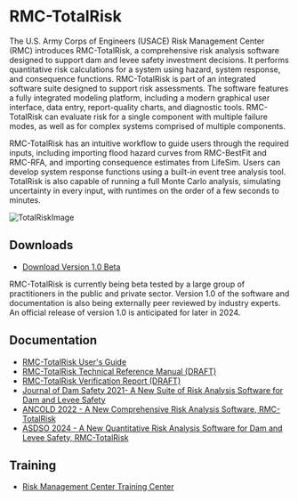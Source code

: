 # RMC-TotalRisk
The U.S. Army Corps of Engineers (USACE) Risk Management Center (RMC) introduces RMC-TotalRisk, a comprehensive risk analysis software designed to support dam and levee safety investment decisions. It performs quantitative risk calculations for a system using hazard, system response, and consequence functions. RMC-TotalRisk is part of an integrated software suite designed to support risk assessments. The software features a fully integrated modeling platform, including a modern graphical user interface, data entry, report-quality charts, and diagnostic tools. RMC-TotalRisk can evaluate risk for a single component with multiple failure modes, as well as for complex systems comprised of multiple components.

RMC-TotalRisk has an intuitive workflow to guide users through the required inputs, including importing flood hazard curves from RMC-BestFit and RMC-RFA, and importing consequence estimates from LifeSim. Users can develop system response functions using a built-in event tree analysis tool. TotalRisk is also capable of running a full Monte Carlo analysis, simulating uncertainty in every input, with runtimes on the order of a few seconds to minutes.

![TotalRiskImage](https://user-images.githubusercontent.com/123974306/234911340-fa753eda-8796-46e5-8602-09685c002d92.png)

## Downloads
* [Download Version 1.0 Beta](https://github.com/USACE-RMC/RMC-TotalRisk/blob/2da62750ccebc76b481c1d635ad38b8b3423501f/RMC-TotalRisk_Beta_3-9-2024.zip)

RMC-TotalRisk is currently being beta tested by a large group of practitioners in the public and private sector. Version 1.0 of the software and documentation is also being externally peer reviewed by industry experts. An official release of version 1.0 is anticipated for later in 2024. 

## Documentation
* [RMC-TotalRisk User's Guide](https://usace-rmc.github.io/RMC-TotalRisk-Users-Guide/1_0/)
* [RMC-TotalRisk Technical Reference Manual (DRAFT)](https://github.com/user-attachments/files/17684820/RMC-TR-2023-XX.-.Quantitative.Risk.Analysis.with.RMC-TotalRisk.-.06-14-23.pdf)
* [RMC-TotalRisk Verification Report (DRAFT)](https://github.com/user-attachments/files/17684821/RMC-TR-2023-XX.-.Verification.of.the.RMC-TotalRisk.Software.-.06-15-23.pdf)
* [Journal of Dam Safety 2021- A New Suite of Risk Analysis Software for Dam and Levee Safety](https://github.com/user-attachments/files/17684829/18.3_Smith_NewSuiteRiskAnalysis.pdf)
* [ANCOLD 2022 - A New Comprehensive Risk Analysis Software, RMC-TotalRisk](https://github.com/user-attachments/files/17684796/ANCOLD.-.2022.-.A.new.comprehensive.risk.analysis.software.RMC-TotalRisk.pdf)
* [ASDSO 2024 - A New Quantitative Risk Analysis Software for Dam and Levee Safety, RMC-TotalRisk](https://github.com/user-attachments/files/17684807/ASDSO.-.2024.-.New.Quantitative.Risk.Analysis.Software.RMC-TotalRisk.pdf)

## Training
* [Risk Management Center Training Center](https://www.rmc.usace.army.mil/Training/)
